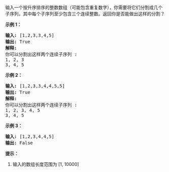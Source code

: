 <html>
 <body>
  <p>
   输入一个按升序排序的整数数组（可能包含重复数字），你需要将它们分割成几个子序列，其中每个子序列至少包含三个连续整数。返回你是否能做出这样的分割？
  </p>
  <p>
  </p>
  <p>
   <strong>
    示例 1：
   </strong>
  </p>
  <pre>
<strong>输入:</strong> [1,2,3,3,4,5]
<strong>输出:</strong> True
<strong>解释:</strong>
你可以分割出这样两个连续子序列 : 
1, 2, 3
3, 4, 5
</pre>
  <p>
  </p>
  <p>
   <strong>
    示例 2：
   </strong>
  </p>
  <pre>
<strong>输入:</strong> [1,2,3,3,4,4,5,5]
<strong>输出:</strong> True
<strong>解释:</strong>
你可以分割出这样两个连续子序列 : 
1, 2, 3, 4, 5
3, 4, 5
</pre>
  <p>
  </p>
  <p>
   <strong>
    示例 3：
   </strong>
  </p>
  <pre>
<strong>输入:</strong> [1,2,3,4,4,5]
<strong>输出:</strong> False
</pre>
  <p>
  </p>
  <p>
   <strong>
    提示：
   </strong>
  </p>
  <ol>
   <li>
    输入的数组长度范围为 [1, 10000]
   </li>
  </ol>
  <p>
  </p>
 </body>
</html>